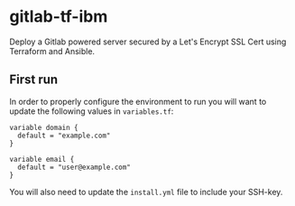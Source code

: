 # gitlab-tf-ibm
Deploy a Gitlab powered server secured by a Let's Encrypt SSL Cert using Terraform and Ansible.

## First run
In order to properly configure the environment to run you will want to update the following values in `variables.tf`:

```
variable domain {
  default = "example.com" 
}

variable email {
  default = "user@example.com"
}
```

You will also need to update the `install.yml` file to include your SSH-key. 

```

```

